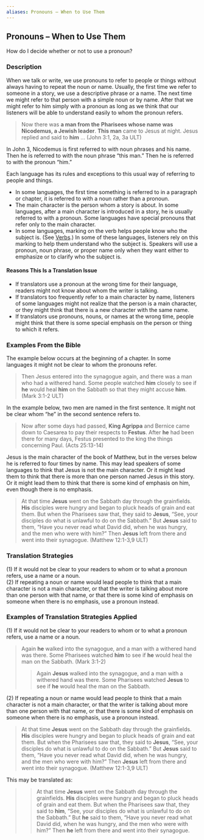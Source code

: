 ```yaml
---
aliases: Pronouns – When to Use Them
---
```


## Pronouns – When to Use Them

How do I decide whether or not to use a pronoun?

### Description

When we talk or write, we use pronouns to refer to people or things without always having to repeat the noun or name. Usually, the first time we refer to someone in a story, we use a descriptive phrase or a name. The next time we might refer to that person with a simple noun or by name. After that we might refer to him simply with a pronoun as long as we think that our listeners will be able to understand easily to whom the pronoun refers.

> Now there was **a man from the** **Pharisees whose name was Nicodemus, a Jewish leader**. **This man** came to Jesus at night. Jesus replied and said to **him** … (John 3:1, 2a, 3a ULT)

In John 3, Nicodemus is first referred to with noun phrases and his name. Then he is referred to with the noun phrase “this man.” Then he is referred to with the pronoun “him.”

Each language has its rules and exceptions to this usual way of referring to people and things.

* In some languages, the first time something is referred to in a paragraph or chapter, it is referred to with a noun rather than a pronoun.
* The main character is the person whom a story is about. In some languages, after a main character is introduced in a story, he is usually referred to with a pronoun. Some languages have special pronouns that refer only to the main character.
* In some languages, marking on the verb helps people know who the subject is. (See [Verbs](figs-verbs.md).) In some of these languages, listeners rely on this marking to help them understand who the subject is. Speakers will use a pronoun, noun phrase, or proper name only when they want either to emphasize or to clarify who the subject is.

#### Reasons This Is a Translation Issue

* If translators use a pronoun at the wrong time for their language, readers might not know about whom the writer is talking.
* If translators too frequently refer to a main character by name, listeners of some languages might not realize that the person is a main character, or they might think that there is a new character with the same name.
* If translators use pronouns, nouns, or names at the wrong time, people might think that there is some special emphasis on the person or thing to which it refers.

### Examples From the Bible

The example below occurs at the beginning of a chapter. In some languages it might not be clear to whom the pronouns refer.

> Then Jesus entered into the synagogue again, and there was a man who had a withered hand. Some people watched **him** closely to see if **he** would heal **him** on the Sabbath so that they might accuse **him**. (Mark 3:1-2 ULT)

In the example below, two men are named in the first sentence. It might not be clear whom “he” in the second sentence refers to.

> Now after some days had passed, **King Agrippa** and Bernice came down to Caesarea to pay their respects to **Festus**. After **he** had been there for many days, Festus presented to the king the things concerning Paul. (Acts 25:13-14)

Jesus is the main character of the book of Matthew, but in the verses below he is referred to four times by name. This may lead speakers of some languages to think that Jesus is not the main character. Or it might lead them to think that there is more than one person named Jesus in this story. Or it might lead them to think that there is some kind of emphasis on him, even though there is no emphasis.

> At that time **Jesus** went on the Sabbath day through the grainfields. **His** disciples were hungry and began to pluck heads of grain and eat them. But when the Pharisees saw that, they said to **Jesus**, “See, your disciples do what is unlawful to do on the Sabbath.” But **Jesus** said to them, “Have you never read what David did, when he was hungry, and the men who were with him?” Then **Jesus** left from there and went into their synagogue. (Matthew 12:1-3,9 ULT)

### Translation Strategies

(1) If it would not be clear to your readers to whom or to what a pronoun refers, use a name or a noun.<br>
(2) If repeating a noun or name would lead people to think that a main character is not a main character, or that the writer is talking about more than one person with that name, or that there is some kind of emphasis on someone when there is no emphasis, use a pronoun instead.

### Examples of Translation Strategies Applied

(1) If it would not be clear to your readers to whom or to what a pronoun refers, use a name or a noun.

> Again **he** walked into the synagogue, and a man with a withered hand was there. Some Pharisees watched **him** to see if **he** would heal the man on the Sabbath. (Mark 3:1-2)
>
> > Again **Jesus** walked into the synagogue, and a man with a withered hand was there. Some Pharisees watched **Jesus** to see if **he** would heal the man on the Sabbath.

(2) If repeating a noun or name would lead people to think that a main character is not a main character, or that the writer is talking about more than one person with that name, or that there is some kind of emphasis on someone when there is no emphasis, use a pronoun instead.

> At that time **Jesus** went on the Sabbath day through the grainfields. **His** disciples were hungry and began to pluck heads of grain and eat them. But when the Pharisees saw that, they said to **Jesus**, “See, your disciples do what is unlawful to do on the Sabbath.” But **Jesus** said to them, “Have you never read what David did, when he was hungry, and the men who were with him?” Then **Jesus** left from there and went into their synagogue. (Matthew 12:1-3,9 ULT)

This may be translated as:

> > At that time **Jesus** went on the Sabbath day through the grainfields. **His** disciples were hungry and began to pluck heads of grain and eat them. But when the Pharisees saw that, they said to **him**, “See, your disciples do what is unlawful to do on the Sabbath.” But **he** said to them, “Have you never read what David did, when he was hungry, and the men who were with him?” Then **he** left from there and went into their synagogue.
